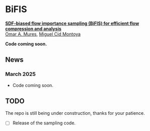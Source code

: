 # BiFIS

[**SDF-biased flow importance sampling (BiFIS) for efficient flow compression and analysis**]()<br/>
[Omar A. Mures](https://omaralv.com/), [Miguel Cid Montoya]()

**Code coming soon.**

## News

### March 2025

- Code coming soon.

## TODO

The repo is still being under construction, thanks for your patience. 
- [ ] Release of the sampling code.

